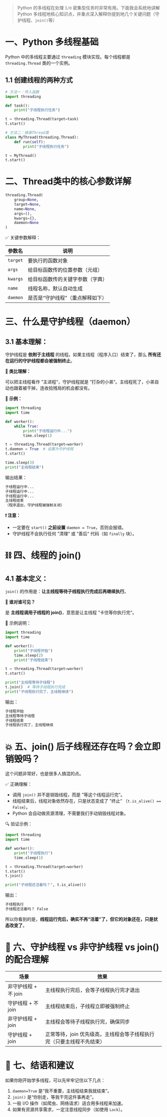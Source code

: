 > Python 的多线程在处理 `I/O` 密集型任务时非常有用。下面我会系统地讲解 Python 多线程地核心知识点，并重点深入解释你提到地几个关键问题（守护线程、`join()`等）

# 一、Python 多线程基础

Python 中的多线程主要通过 `threading` 模块实现。每个线程都是 `threading.Thread` 类的一个实例。

## 1.1 创建线程的两种方式

```python
# 方法一：传入函数
import threading

def task():
    print("子线程执行任务")

t = threading.Thread(target=task)
t.start()

# 方法二：继承Thread类
class MyThread(threading.Thread):
    def run(self):
        print("子线程执行任务")

t = MyThread()
t.start()
```

# 二、Thread类中的核心参数详解

```python
threading.Thread(
    group=None, 
    target=None, 
    name=None, 
    args=(), 
    kwargs={}, 
    daemon=None
)
```

✅ 关键参数解释：

| 参数名   | 说明                             |
| -------- | -------------------------------- |
| `target` | 要执行的函数对象                 |
| `args`   | 给目标函数传的位置参数（元组）   |
| `kwargs` | 给目标函数传的关键字参数（字典） |
| `name`   | 线程名称，默认自动生成           |
| `daemon` | 是否是“守护线程”（重点解释如下） |

# 三、什么是守护线程（daemon）

## 3.1 基本理解：

守护线程是 **依附于主线程**  的线程。如果主线程（程序入口）结束了，那么 **所有还在运行的守护线程都会被强制终止**。

**🌟 类比理解：**

可以把主线程看作 ”主进程“，守护线程就是 ”打杂的小弟“。主线程死了，小弟自动也跟着被干掉，连收拾残局的机会都没有。

**🧪 示例：**

```python
import threading
import time

def worker():
    while True:
        print("子线程运行中...")
        time.sleep(1)

t = threading.Thread(target=worker)
t.daemon = True  # 设置为守护线程
t.start()

time.sleep(3)
print("主线程结束")
```

输出结果：

```bash
子线程运行中...
子线程运行中...
子线程运行中...
主线程结束
（程序退出，守护线程被强制关闭）
```

**❗ 注意：**

* 一定要在 `start()` **之前设置** `daemon = True`，否则会报错。
* 守护线程不会执行任何 ”清理“ 或 ”善后“ 代码（如 `finally` 块）。

# ⛓️ 四、线程的 join()

## 4.1 基本定义：

`join()` 的作用是：**让主线程等待子线程执行完成后再继续执行**。

**👀 谁对谁可见？**

是 **主线程调用子线程的 join()**，意思是让主线程 ”卡住等你执行完“。

🌟 示例说明：

```python
import threading
import time

def worker():
    print("子线程开始")
    time.sleep(2)
    print("子线程结束")

t = threading.Thread(target=worker)
t.start()

print("主线程等待子线程")
t.join()  # 等待子线程执行完成
print("子线程执行完了，主线程继续")
```

输出：

```bash
子线程开始
主线程等待子线程
子线程结束
子线程执行完了，主线程继续
```

# 💥 五、join() 后子线程还存在吗？会立即销毁吗？

这个问题非常好，也是很多人搞混的点。

✅ 正确理解：

* 调用 `join()` 并不是销毁线程，而是 ”等这个线程运行完“。
* 线程结束后，线程对象依然存在，只是状态变成了 ”终止“ （`t.is_alive() == False`）。
* Python 会自动做资源清理，不需要我们手动销毁线程对象。

🔍 验证示例：

```python
import threading
import time

def worker():
    print("子线程执行")
    time.sleep(1)

t = threading.Thread(target=worker)
t.start()
t.join()

print("子线程还活着吗？", t.is_alive())
```

输出：

```bash
子线程执行
子线程还活着吗？ False
```

所以你看到的是，**线程运行完后，确实不再“活着”了，但它的对象还在，只是状态改变了**。

# 🔁 六、守护线程 vs 非守护线程 vs join() 的配合理解

| 场景                 | 效果                                                         |
| -------------------- | ------------------------------------------------------------ |
| 非守护线程 + 不 join | 主线程执行完后，会等子线程执行完才退出                       |
| 守护线程 + 不 join   | 主线程结束后，子线程立即被强制终止                           |
| 非守护线程 + join    | 主线程会等待子线程执行完，确保同步                           |
| 守护线程 + join      | 正常等待，join 优先级高，主线程会等子线程执行完（只要主线程不先结束） |

# 🧩 七、结语和建议

如果你刚开始学多线程，可以先牢牢记住以下几点：

1. `daemon=True` 是“我不重要，主线程结束我就结束”。
2. `join()` 是“你别走，等我干完这件事再走”。
3. 一般 I/O 操作（如爬虫、网络请求）适合用多线程来加速。
4. 如果有资源共享需求，一定注意线程同步（如使用 `Lock`）。